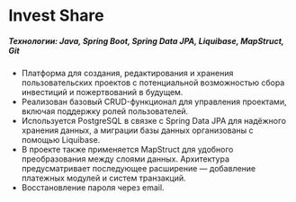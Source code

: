 # Invest Share
##### Технологии: Java, Spring Boot, Spring Data JPA, Liquibase, MapStruct, Git

- Платформа для создания, редактирования и хранения пользовательских проектов с потенциальной возможностью сбора инвестиций и пожертвований в будущем.
- Реализован базовый CRUD-функционал для управления проектами, включая поддержку ролей пользователей.
- Используется PostgreSQL в связке с Spring Data JPA для надёжного хранения данных, а миграции базы данных организованы с помощью Liquibase.
- В проекте также применяется MapStruct для удобного преобразования между слоями данных. Архитектура предусматривает последующее расширение — добавление платежных модулей и систем транзакций.
- Восстановление пароля через email.